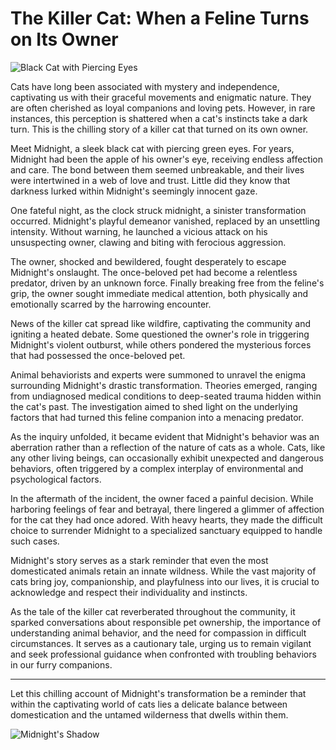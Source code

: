 # The Killer Cat: When a Feline Turns on Its Owner

![Black Cat with Piercing Eyes](image-link-here)

Cats have long been associated with mystery and independence, captivating us with their graceful movements and enigmatic nature. They are often cherished as loyal companions and loving pets. However, in rare instances, this perception is shattered when a cat's instincts take a dark turn. This is the chilling story of a killer cat that turned on its own owner.

Meet Midnight, a sleek black cat with piercing green eyes. For years, Midnight had been the apple of his owner's eye, receiving endless affection and care. The bond between them seemed unbreakable, and their lives were intertwined in a web of love and trust. Little did they know that darkness lurked within Midnight's seemingly innocent gaze.

One fateful night, as the clock struck midnight, a sinister transformation occurred. Midnight's playful demeanor vanished, replaced by an unsettling intensity. Without warning, he launched a vicious attack on his unsuspecting owner, clawing and biting with ferocious aggression.

The owner, shocked and bewildered, fought desperately to escape Midnight's onslaught. The once-beloved pet had become a relentless predator, driven by an unknown force. Finally breaking free from the feline's grip, the owner sought immediate medical attention, both physically and emotionally scarred by the harrowing encounter.

News of the killer cat spread like wildfire, captivating the community and igniting a heated debate. Some questioned the owner's role in triggering Midnight's violent outburst, while others pondered the mysterious forces that had possessed the once-beloved pet.

Animal behaviorists and experts were summoned to unravel the enigma surrounding Midnight's drastic transformation. Theories emerged, ranging from undiagnosed medical conditions to deep-seated trauma hidden within the cat's past. The investigation aimed to shed light on the underlying factors that had turned this feline companion into a menacing predator.

As the inquiry unfolded, it became evident that Midnight's behavior was an aberration rather than a reflection of the nature of cats as a whole. Cats, like any other living beings, can occasionally exhibit unexpected and dangerous behaviors, often triggered by a complex interplay of environmental and psychological factors.

In the aftermath of the incident, the owner faced a painful decision. While harboring feelings of fear and betrayal, there lingered a glimmer of affection for the cat they had once adored. With heavy hearts, they made the difficult choice to surrender Midnight to a specialized sanctuary equipped to handle such cases.

Midnight's story serves as a stark reminder that even the most domesticated animals retain an innate wildness. While the vast majority of cats bring joy, companionship, and playfulness into our lives, it is crucial to acknowledge and respect their individuality and instincts.

As the tale of the killer cat reverberated throughout the community, it sparked conversations about responsible pet ownership, the importance of understanding animal behavior, and the need for compassion in difficult circumstances. It serves as a cautionary tale, urging us to remain vigilant and seek professional guidance when confronted with troubling behaviors in our furry companions.

---

Let this chilling account of Midnight's transformation be a reminder that within the captivating world of cats lies a delicate balance between domestication and the untamed wilderness that dwells within them.

![Midnight's Shadow](image-link-here)
